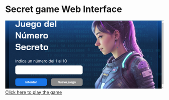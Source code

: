 # Secret game Web Interface
![Secret Game interface](/img/Game_secret-number_JS.png)
[Click here to play the game](https://costadamia.github.io/numero-secreto-/)
